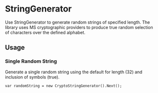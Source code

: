 # StringGenerator

Use StringGenerator to generate random strings of specified length. The library uses MS cryptographic providers to produce true random selection of characters over the defined alphabet.

## Usage

### Single Random String

Generate a single random string using the default for length (32) and inclusion of symbols (true).

```
var randomString = new CryptoStringGenerator().Next();
```

